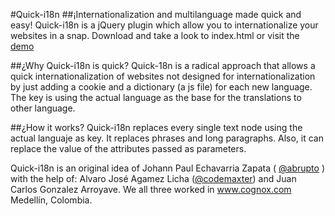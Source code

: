 #Quick-i18n
##¡Internationalization and multilanguage made quick and easy!
  Quick-i18n is a jQuery plugin which allow you to internationalize your websites in a snap.
  Download and take a look to index.html or visit the <a href="http://johannpaul.net/Quick-i18n/">demo</a>
    
##¿Why Quick-i18n is quick?
Quick-18n is a radical approach that allows a quick internationalization of websites not designed for internationalization by just adding a cookie and a dictionary (a js file) for each new language. The key is using the actual language as the base for the translations to other language.

##¿How it works?
Quick-i18n replaces every single text node using the actual languaje as key. It replaces phrases and long paragraphs. Also, it can replace the value of the attributes passed as parameters.



Quick-i18n is an original idea of Johann Paul Echavarria Zapata ( <a href="https://twitter.com/abrupto" >@abrupto</a> ) with the help of: Alvaro José Agamez Licha (<a href="https://twitter.com/codemaxter" >@codemaxter</a>) and Juan Carlos Gonzalez Arroyave. We all three worked in www.cognox.com Medellín, Colombia.
